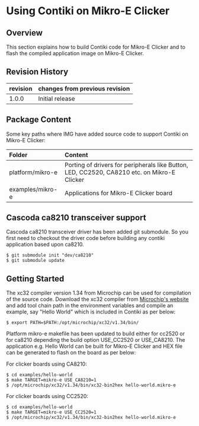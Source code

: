 # Using Contiki on Mikro-E Clicker

## Overview

This section explains how to build Contiki code for Mikro-E Clicker and to flash the compiled application image on Mikro-E Clicker.

## Revision History

| revision  | changes from previous revision |
|---------- |------------------------------- |
| 1.0.0     | Initial release                |

## Package Content

Some key paths where IMG have added source code to support Contiki on Mikro-E Clicker:

| Folder              				| Content                                              							                      |
| :----               				| :----                                                							                      |
| platform/mikro-e			      | Porting of drivers for peripherals like Button, LED, CC2520, CA8210 etc. on Mikro-E Clicker			|
| examples/mikro-e            | Applications for Mikro-E Clicker board                                                  |         

## Cascoda ca8210 transceiver support

Cascoda ca8210 transceiver driver has been added git submodule. So you first need to checkout the driver code before building any contiki application based upon ca8210.

    $ git submodule init "dev/ca8210"
    $ git submodule update

## Getting Started

The xc32 compiler version 1.34 from Microchip can be used for compilation of the source code. Download the xc32 compiler from
<a href="http://www.microchip.com/pagehandler/en_us/devtools/mplabxc/">Microchip's website</a> and add tool chain path in the
environment variables and compile an example, say "Hello World" which is included in Contiki as per below:

    $ export PATH=$PATH:/opt/microchip/xc32/v1.34/bin/

Platform mikro-e makefile has been updated to build either for cc2520 or for ca8210 depending the build option USE_CC2520 or USE_CA8210. The application e.g. Hello World can be built for Mikro-E Clicker and HEX file can be generated to flash on the board as per below:

For clicker boards using CA8210:

    $ cd examples/hello-world
    $ make TARGET=mikro-e USE_CA8210=1
    $ /opt/microchip/xc32/v1.34/bin/xc32-bin2hex hello-world.mikro-e

For clicker boards using CC2520:

    $ cd examples/hello-world
    $ make TARGET=mikro-e USE_CC2520=1
    $ /opt/microchip/xc32/v1.34/bin/xc32-bin2hex hello-world.mikro-e
